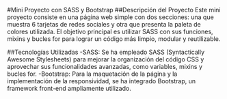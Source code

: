 #Mini Proyecto con SASS y Bootstrap
##Descripción del Proyecto
Este mini proyecto consiste en una página web simple con dos secciones: una que muestra 6 tarjetas de redes sociales y otra que presenta la paleta de colores utilizada. El objetivo principal es utilizar SASS con sus funciones, mixins y bucles for para lograr un código más limpio, modular y reutilizable.

##Tecnologías Utilizadas
-SASS: Se ha empleado SASS (Syntactically Awesome Stylesheets) para mejorar la organización del código CSS y aprovechar sus funcionalidades avanzadas, como variables, mixins y bucles for.
-Bootstrap: Para la maquetación de la página y la implementación de la responsividad, se ha integrado Bootstrap, un framework front-end ampliamente utilizado.
